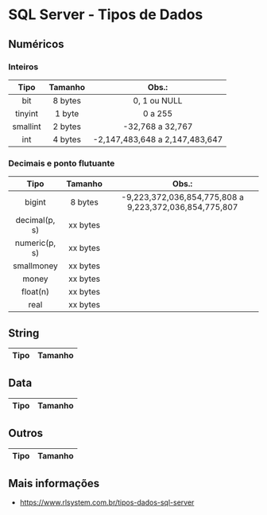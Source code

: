 # SQL Server - Tipos de Dados

## Numéricos

### Inteiros

| Tipo          | Tamanho   | Obs.: |
| :---:         | :---:     | :---: |
| bit           | 8 bytes   | 0, 1 ou NULL |
| tinyint       | 1 byte    | 0 a 255 |
| smallint      | 2 bytes   | -32,768 a 32,767 |
| int           | 4 bytes   | -2,147,483,648 a 2,147,483,647 |

### Decimais e ponto flutuante

| Tipo          | Tamanho   | Obs.: |
| :---:         | :---:     | :---: |
| bigint        | 8 bytes   | -9,223,372,036,854,775,808 a 9,223,372,036,854,775,807      |
| decimal(p, s) | xx bytes  |       |
| numeric(p, s) | xx bytes  |       |
| smallmoney    | xx bytes  |       |
| money         | xx bytes  |       |
| float(n)      | xx bytes  |       |
| real          | xx bytes  |       |

## String

| Tipo     | Tamanho |
| :---:    | :---:   |

## Data

| Tipo     | Tamanho |
| :---:    | :---:   |

## Outros

| Tipo     | Tamanho |
| :---:    | :---:   |

## Mais informações

- https://www.rlsystem.com.br/tipos-dados-sql-server
